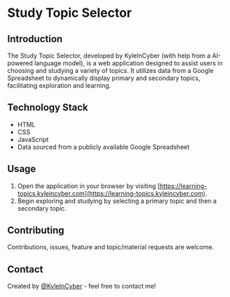 # Study Topic Selector

## Introduction
The Study Topic Selector, developed by KyleInCyber (with help from a AI-powered language model), is a web application designed to assist users in choosing and studying a variety of topics. It utilizes data from a Google Spreadsheet to dynamically display primary and secondary topics, facilitating exploration and learning.

## Technology Stack
- HTML
- CSS
- JavaScript
- Data sourced from a publicly available Google Spreadsheet

## Usage
1. Open the application in your browser by visiting [https://learning-topics.kyleincyber.com](https://learning-topics.kyleincyber.com).
2. Begin exploring and studying by selecting a primary topic and then a secondary topic.

## Contributing
Contributions, issues, feature and topic/material requests are welcome.

## Contact
Created by [@KyleInCyber](https://github.com/kyleincyber) - feel free to contact me!
